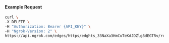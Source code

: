 <!-- Code generated for API Clients. DO NOT EDIT. -->

#### Example Request

```bash
curl \
-X DELETE \
-H "Authorization: Bearer {API_KEY}" \
-H "Ngrok-Version: 2" \
https://api.ngrok.com/edges/https/edghts_33NaXa3HmCuTeKdJDZlg8dEGTRv/routes/edghtsrt_33NaXYQjBt6wsOIaOkceaMxaXRz/backend
```
